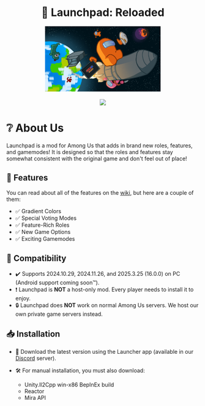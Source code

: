 <h1 align="center">🚀 Launchpad: Reloaded</h1>
<p align="center">
  <img src="LaunchpadBanner.png" alt="Cover" width="60%" height="60%"/>
  <br><br>
  <a href="https://discord.gg/FYYqJU2bvp" target="_blank"><img src="https://dcbadge.limes.pink/api/server/FYYqJU2bvp"/></a>
</p>

# ❔ About Us
Launchpad is a mod for Among Us that adds in brand new roles, features, and gamemodes! It is designed so that the roles and features stay somewhat consistent with the original game and don't feel out of place!

## 🌟 Features
You can read about all of the features on the [wiki](https://launchpad.xtracube.dev/), but here are a couple of them:

- ✅ Gradient Colors
- ✅ Special Voting Modes
- ✅ Feature-Rich Roles
- ✅ New Game Options
- ✅ Exciting Gamemodes

## 🔧 Compatibility
- ✔️ Supports 2024.10.29, 2024.11.26, and 2025.3.25 (16.0.0) on PC (Android support coming soon:tm:).
- ❗️ Launchpad is **NOT** a host-only mod. Every player needs to install it to enjoy.
- 🔒 Launchpad does **NOT** work on normal Among Us servers. We host our own private game servers instead.

## 📥 Installation

- 🚀 Download the latest version using the Launcher app (available in our [Discord](https://discord.gg/FYYqJU2bvp) server).
- 🛠️ For manual installation, you must also download:
  
  - Unity.Il2Cpp win-x86 BepInEx build
  - Reactor
  - Mira API
